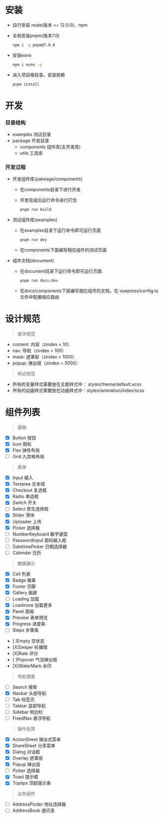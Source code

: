 # 安装

- 自行安装 node(版本 >= 12.0.0)、npm
- 全局安装pnpm(版本7.0)

  ``` cmd
  npm i -g pnpm@7.0.0
  ```

- 安装esno

  ``` cmd
  npm i esno -g
  ```

- 进入项目根目录，安装依赖

  ``` cmd
  pnpm install
  ```

# 开发

### 目录结构

- examples 测试目录
- package 开发目录
  - components 组件库(主开发库)
  - utils 工具库

### 开发过程

- 开发组件库(pakeage/components)
  
  - 在components目录下进行开发
  - 开发完成后运行命令进行打包

    ```cmd
    pnpm run build
    ```

- 测试组件库(examples)
  - 在examples目录下运行命令即可运行页面

    ```cmd
    pnpm run dev
    ```
  - 在components下面编写相应组件的测试页面


- 组件文档(document)
  - 在document目录下运行命令即可运行页面

    ```cmd
    pnpm run docs:dev
    ```
  - 在docs/components下面编写相应组件的文档，在.vuepress/config.ts文件中配置相应路由

# 设计规范

> 层次规范

- content: 内容（zindex < 10）
- nav: 导航（zindex = 100）
- mask: 遮罩层（zindex = 1000）
- popup: 弹出层（zindex = 5000）

> 样式规范

- 所有的变量样式需要放在主题样式中： styles/theme/default.scss
- 所有的动画样式需要放在动画样式中：styles/animation/index/scss

# 组件列表

> 基础

- [X] Button 按钮
- [X] Icon 图标
- [X] Flex 弹性布局
- [ ] Grid 九宫格布局

> 表单

- [X] Input 输入
- [X] Textarea 文本域
- [X] Checkout 复选框
- [X] Radio 单选框
- [X] Switch 开关
- [ ] Select 原生选择框
- [X] Slider 滑块
- [X] Uploader 上传
- [X] Picker 选择器
- [ ] NumberKeyboard 数字键盘
- [ ] PasswordInput 密码输入框
- [ ] DatetimePicker 日期选择器
- [ ] Calendar 日历

> 数据展示

- [X] Cell 列表
- [X] Badge 徽章
- [X] Footer 页脚
- [X] Gallery 画廊
- [ ] Loading 加载
- [X] Loadmore 加载更多
- [X] Panel 面板
- [X] Preview 表单预览
- [X] Progress 进度条
- [ ] Steps 步骤条
- [ ]Empty 空状态
- [X]Swiper 轮播图
- [X]Rate 评分
- [ ]Popover 气泡弹出框
- [X]WaterMark 水印

> 导航搜索

- [ ] Search 搜索
- [X] Navbar 头部导航
- [ ] Tab 标签页
- [ ] Tabbar 底部导航
- [ ] Sidebar 侧边栏
- [ ] FixedNav 悬浮导航

> 操作反馈

- [X] ActionSheet 弹出式菜单
- [X] ShareSheet 分享菜单
- [X] Dialog 对话框
- [X] Overlay 遮罩层
- [X] Popup 弹出层
- [ ] Picker 选择器
- [X] Toast 提示框
- [X] Toptips 顶部提示条

> 业务组件

- [ ] AddressPicder 地址选择器
- [ ] AddressBook 通讯录
